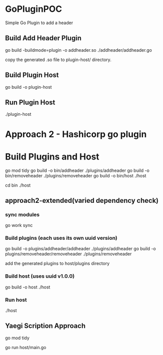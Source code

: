 # GoPluginPOC
Simple Go Plugin to add a header

## Build Add Header Plugin 

go build -buildmode=plugin -o addheader.so ./addheader/addheader.go

copy the generated .so file to plugin-host/ directory.

## Build Plugin Host

go build -o plugin-host

## Run Plugin Host

./plugin-host 

# Approach 2 - Hashicorp go plugin

# Build Plugins and Host

go mod tidy
go build -o bin/addheader ./plugins/addheader
go build -o bin/removeheader ./plugins/removeheader
go build -o bin/host ./host

cd bin
./host

## approach2-extended(varied dependency check)

### sync modules
go work sync

### Build plugins (each uses its own uuid version)
go build -o plugins/addheader/addheader ./plugins/addheader
go build -o plugins/removeheader/removeheader ./plugins/removeheader

add the generated plugins to host/plugins directory

### Build host (uses uuid v1.0.0)
go build -o host ./host

### Run host
./host

## Yaegi Scription Approach

go mod tidy

go run host/main.go

